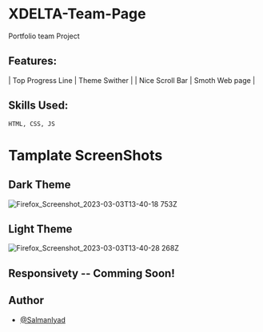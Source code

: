 # XDELTA-Team-Page
Portfolio team Project 

## Features:
| Top Progress Line | Theme Swither |
| Nice Scroll Bar | Smoth Web page |

## Skills Used:

```
HTML, CSS, JS
```
# 
# Tamplate ScreenShots

## Dark Theme
![Firefox_Screenshot_2023-03-03T13-40-18 753Z](https://user-images.githubusercontent.com/110406908/222734804-18571388-49a5-40eb-b725-bc4a3357572a.png)

## Light Theme
![Firefox_Screenshot_2023-03-03T13-40-28 268Z](https://user-images.githubusercontent.com/110406908/222734819-1c6694c1-2977-4729-b128-66859a1502c9.png)

## Responsivety -- Comming Soon!

## Author

- [@SalmanIyad](https://www.github.com/SalmanIyad)

